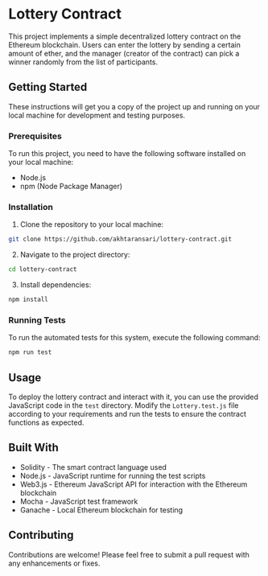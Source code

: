 # Lottery Contract

This project implements a simple decentralized lottery contract on the Ethereum blockchain. Users can enter the lottery by sending a certain amount of ether, and the manager (creator of the contract) can pick a winner randomly from the list of participants.

## Getting Started

These instructions will get you a copy of the project up and running on your local machine for development and testing purposes.

### Prerequisites

To run this project, you need to have the following software installed on your local machine:

- Node.js
- npm (Node Package Manager)

### Installation

1. Clone the repository to your local machine:

```bash
git clone https://github.com/akhtaransari/lottery-contract.git
```

2. Navigate to the project directory:

```bash
cd lottery-contract
```

3. Install dependencies:

```bash
npm install
```

### Running Tests

To run the automated tests for this system, execute the following command:

```bash
npm run test
```

## Usage

To deploy the lottery contract and interact with it, you can use the provided JavaScript code in the `test` directory. Modify the `Lottery.test.js` file according to your requirements and run the tests to ensure the contract functions as expected.

## Built With

- Solidity - The smart contract language used
- Node.js - JavaScript runtime for running the test scripts
- Web3.js - Ethereum JavaScript API for interaction with the Ethereum blockchain
- Mocha - JavaScript test framework
- Ganache - Local Ethereum blockchain for testing

## Contributing

Contributions are welcome! Please feel free to submit a pull request with any enhancements or fixes.
